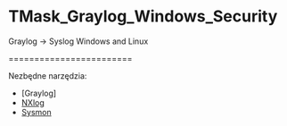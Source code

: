 # TMask_Graylog_Windows_Security
Graylog -> Syslog Windows and Linux


========================

Nezbędne narzędzia:

- [Graylog]
- [NXlog](https://nxlog.co/products/nxlog-community-edition/download)
- [Sysmon](https://docs.microsoft.com/en-us/sysinternals/downloads/sysmon)
